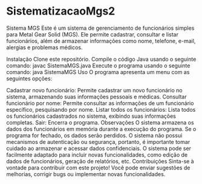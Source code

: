 # SistematizacaoMgs2
Sistema MGS
Este é um sistema de gerenciamento de funcionários simples para Metal Gear Solid (MGS). Ele permite cadastrar, consultar e listar funcionários, além de armazenar informações como nome, telefone, e-mail, alergias e problemas médicos.

Instalação
Clone este repositório.
Compile o código Java usando o seguinte comando:
javac SistemaMGS.java
Execute o programa usando o seguinte comando:
java SistemaMGS
Uso
O programa apresenta um menu com as seguintes opções:

Cadastrar novo funcionário: Permite cadastrar um novo funcionário no sistema, armazenando suas informações pessoais e médicas.
Consultar funcionário por nome: Permite consultar as informações de um funcionário específico, pesquisando por nome.
Listar todos os funcionários: Lista todos os funcionários cadastrados no sistema, exibindo suas informações completas.
Sair: Encerra o programa.
Observações
O sistema armazena os dados dos funcionários em memória durante a execução do programa. Se o programa for fechado, os dados serão perdidos.
O sistema não possui mecanismos de autenticação ou segurança, portanto, é importante tomar cuidado ao armazenar e acessar dados confidenciais.
O sistema pode ser facilmente adaptado para incluir novas funcionalidades, como edição de dados de funcionários, geração de relatórios, etc.
Contribuições
Sinta-se à vontade para contribuir com este projeto! Você pode enviar sugestões de melhorias, corrigir bugs ou implementar novas funcionalidades.

